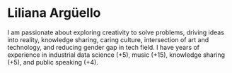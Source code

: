 # Liliana Argüello
I am passionate about exploring creativity to solve problems, driving ideas into reality, knowledge sharing, caring culture, intersection of art and technology, and reducing gender gap in tech field. I have years of experience in industrial data science (+5), music (+15), knowledge sharing (+5), and public speaking (+4).
